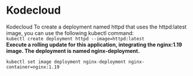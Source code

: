 # Kodecloud
Kodecloud
To create a deployment named httpd that uses the httpd:latest image, you can use the following kubectl command:<br/>
```kubectl create deployment httpd --image=httpd:latest```<br/>
**Execute a rolling update for this application, integrating the nginx:1.19 image. The deployment is named nginx-deployment.**<br/>

```kubectl set image deployment nginx-deployment nginx-container=nginx:1.19```